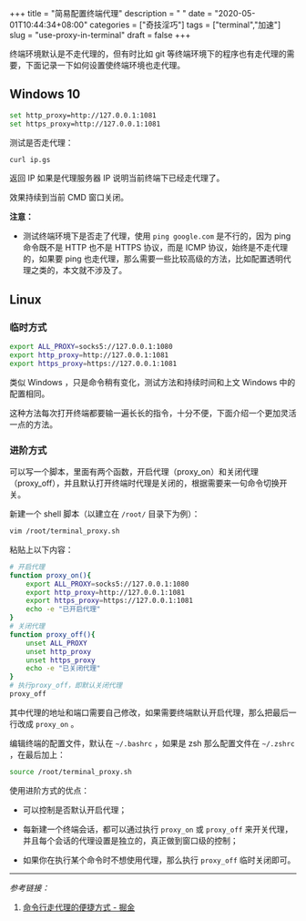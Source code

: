 +++
title = "简易配置终端代理"
description = " "
date = "2020-05-01T10:44:34+08:00"
categories = ["奇技淫巧"]
tags = ["terminal","加速"]
slug = "use-proxy-in-terminal"
draft = false
+++

终端环境默认是不走代理的，但有时比如 git 等终端环境下的程序也有走代理的需要，下面记录一下如何设置使终端环境也走代理。

## Windows 10

```bash
set http_proxy=http://127.0.0.1:1081
set https_proxy=http://127.0.0.1:1081
```

测试是否走代理：

```cmd
curl ip.gs
```

返回 IP 如果是代理服务器 IP 说明当前终端下已经走代理了。

效果持续到当前 CMD 窗口关闭。

**注意：**

* 测试终端环境下是否走了代理，使用 `ping google.com` 是不行的，因为 ping 命令既不是 HTTP 也不是 HTTPS 协议，而是 ICMP 协议，始终是不走代理的，如果要 ping 也走代理，那么需要一些比较高级的方法，比如配置透明代理之类的，本文就不涉及了。

## Linux

### 临时方式

```bash
export ALL_PROXY=socks5://127.0.0.1:1080
export http_proxy=http://127.0.0.1:1081
export https_proxy=https://127.0.0.1:1081
```

类似 Windows ，只是命令稍有变化，测试方法和持续时间和上文 Windows 中的配置相同。

这种方法每次打开终端都要输一遍长长的指令，十分不便，下面介绍一个更加灵活一点的方法。

### 进阶方式

可以写一个脚本，里面有两个函数，开启代理（proxy_on）和关闭代理（proxy_off），并且默认打开终端时代理是关闭的，根据需要来一句命令切换开关。

新建一个 shell 脚本（以建立在 `/root/` 目录下为例）：

```bash
vim /root/terminal_proxy.sh
```

粘贴上以下内容：

```bash
# 开启代理
function proxy_on(){
    export ALL_PROXY=socks5://127.0.0.1:1080
    export http_proxy=http://127.0.0.1:1081
    export https_proxy=https://127.0.0.1:1081
    echo -e "已开启代理"
}
# 关闭代理
function proxy_off(){
    unset ALL_PROXY
    unset http_proxy
    unset https_proxy
    echo -e "已关闭代理"
}
# 执行proxy_off，即默认关闭代理
proxy_off
```

其中代理的地址和端口需要自己修改，如果需要终端默认开启代理，那么把最后一行改成 `proxy_on` 。

编辑终端的配置文件，默认在 `~/.bashrc` ，如果是 zsh 那么配置文件在 `~/.zshrc` ，在最后加上：

```bash
source /root/terminal_proxy.sh
```

使用进阶方式的优点：

* 可以控制是否默认开启代理；

* 每新建一个终端会话，都可以通过执行 `proxy_on` 或 `proxy_off` 来开关代理，并且每个会话的代理设置是独立的，真正做到窗口级的控制；

* 如果你在执行某个命令时不想使用代理，那么执行 `proxy_off` 临时关闭即可。

---

*参考链接：*

1. [命令行走代理的便捷方式 - 掘金](https://juejin.im/post/5e127308e51d4541360ac518)